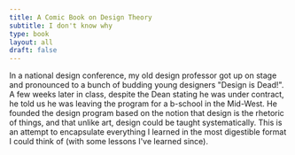 ```yaml
---
title: A Comic Book on Design Theory
subtitle: I don't know why
type: book
layout: all
draft: false
---
```


In a national design conference, my old design professor got up on stage and pronounced to a bunch of budding young designers "Design is Dead!". A few weeks later in class, despite the Dean stating he was under contract, he told us he was leaving the program for a b-school in the Mid-West. He founded the design program based on the notion that design is the rhetoric of things, and that unlike art, design could be taught systematically. This is an attempt to encapsulate everything I learned in the most digestible format I could think of (with some lessons I've learned since).
